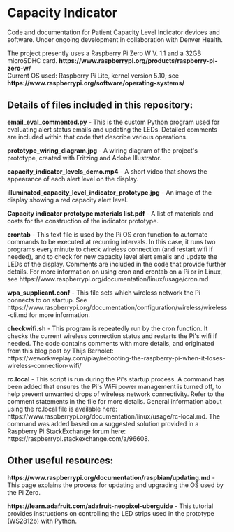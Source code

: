 # Capacity Indicator
<p>Code and documentation for Patient Capacity Level Indicator devices and software. Under ongoing development in collaboration with Denver Health.</p>
<p>The project presently uses a Raspberry Pi Zero W V. 1.1 and a 32GB microSDHC card. <strong>https://www.raspberrypi.org/products/raspberry-pi-zero-w/</strong></br>
Current OS used: Raspberry Pi Lite, kernel version 5.10; see <strong>https://www.raspberrypi.org/software/operating-systems/</strong></p>
<h2>Details of files included in this repository:</h2>
<p><strong>email_eval_commented.py</strong> - This is the custom Python program used for evaluating alert status emails and updating the LEDs. Detailed comments are included within that code that describe various operations.</p>
<p><strong>prototype_wiring_diagram.jpg</strong> - A wiring diagram of the project's prototype, created with Fritzing and Adobe Illustrator.</p>
<p><strong>capacity_indicator_levels_demo.mp4</strong> - A short video that shows the appearance of each alert level on the display.</p>
<p><strong>illuminated_capacity_level_indicator_prototype.jpg</strong> - An image of the display showing a red capacity alert level.</p>
<p><strong>Capacity indicator prototype materials list.pdf</strong> - A list of materials and costs for the construction of the indicator prototype.</p>
<p><strong>crontab</strong> - This text file is used by the Pi OS cron function to automate commands to be executed at recurring intervals. In this case, it runs two programs every minute to check wireless connection (and restart wifi if needed), and to check for new capacity level alert emails and update the LEDs of the display. Comments are included in the code that provide further details. For more information on using cron and crontab on a Pi or in Linux, see https://www.raspberrypi.org/documentation/linux/usage/cron.md</p>
<p><strong>wpa_supplicant.conf</strong> - This file sets which wireless network the Pi connects to on startup. See https://www.raspberrypi.org/documentation/configuration/wireless/wireless-cli.md for more information.</p>
<p><strong>checkwifi.sh</strong> - This program is repeatedly run by the cron function. It checks the current wireless connection status and restarts the Pi's wifi if needed. The code contains comments with more details, and originated from this blog post by Thijs Bernolet: https://weworkweplay.com/play/rebooting-the-raspberry-pi-when-it-loses-wireless-connection-wifi/</p>
<p><strong>rc.local</strong> - This script is run during the Pi's startup process. A command has been added that ensures the Pi's WiFi power management is turned off, to help prevent unwanted drops of wireless network connectivity. Refer to the comment statements in the file for more details. General information about using the rc.local file is available here: https://www.raspberrypi.org/documentation/linux/usage/rc-local.md. The command was added based on a suggested solution provided in a Raspberry Pi StackExchange forum here: https://raspberrypi.stackexchange.com/a/96608.</p>
<h2>Other useful resources:</h2>
<p><strong>https://www.raspberrypi.org/documentation/raspbian/updating.md</strong> - This page explains the process for updating and upgrading the OS used by the Pi Zero.</p>
<p><strong>https://learn.adafruit.com/adafruit-neopixel-uberguide</strong> - This tutorial provides instructions on controlling the LED strips used in the prototype (WS2812b) with Python.
